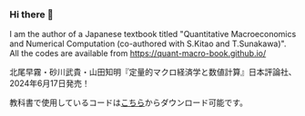 ### Hi there 👋

I am the author of a Japanese textbook titled "Quantitative Macroeconomics and Numerical Computation (co-authored with S.Kitao and T.Sunakawa)".
All the codes are available from https://quant-macro-book.github.io/

北尾早霧・砂川武貴・山田知明『定量的マクロ経済学と数値計算』日本評論社、2024年6月17日発売！

教科書で使用しているコードは[こちら](https://quant-macro-book.github.io/)からダウンロード可能です。

<!--
**TomoakiYamada/TomoakiYamada** is a ✨ _special_ ✨ repository because its `README.md` (this file) appears on your GitHub profile.

Here are some ideas to get you started:

- 🔭 I’m currently working on ...
- 🌱 I’m currently learning ...
- 👯 I’m looking to collaborate on ...
- 🤔 I’m looking for help with ...
- 💬 Ask me about ...
- 📫 How to reach me: ...
- 😄 Pronouns: ...
- ⚡ Fun fact: ...
-->
